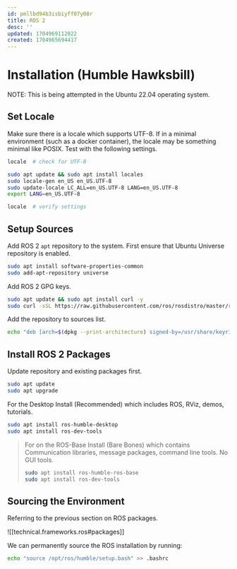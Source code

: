 ```yaml
---
id: pmllbd94b3isbiyff07y08r
title: ROS 2
desc: ''
updated: 1704969112022
created: 1704965694417
---
```


# Installation (Humble Hawksbill)

NOTE: This is being attempted in the Ubuntu 22.04 operating system.

## Set Locale

Make sure there is a locale which supports UTF-8. If in a minimal environment (such as a docker container), the locale may be something minimal like POSIX. Test with the following settings.

```bash
locale  # check for UTF-8

sudo apt update && sudo apt install locales
sudo locale-gen en_US en_US.UTF-8
sudo update-locale LC_ALL=en_US.UTF-8 LANG=en_US.UTF-8
export LANG=en_US.UTF-8

locale  # verify settings
```

## Setup Sources

Add ROS 2 `apt` repository to the system. First ensure that Ubuntu Universe repository is enabled.

```bash
sudo apt install software-properties-common
sudo add-apt-repository universe
```

Add ROS 2 GPG keys.

```bash
sudo apt update && sudo apt install curl -y
sudo curl -sSL https://raw.githubusercontent.com/ros/rosdistro/master/ros.key -o /usr/share/keyrings/ros-archive-keyring.gpg

```

Add the repository to sources list.

```bash
echo "deb [arch=$(dpkg --print-architecture) signed-by=/usr/share/keyrings/ros-archive-keyring.gpg] http://packages.ros.org/ros2/ubuntu $(. /etc/os-release && echo $UBUNTU_CODENAME) main" | sudo tee /etc/apt/sources.list.d/ros2.list > /dev/null
```

## Install ROS 2 Packages

Update repository and existing packages first.

```bash
sudo apt update
sudo apt upgrade
```

For the Desktop Install (Recommended) which includes ROS, RViz, demos, tutorials.

```bash
sudo apt install ros-humble-desktop
sudo apt install ros-dev-tools
```
> For on the ROS-Base Install (Bare Bones) which contains Communication libraries, message packages, command line tools. No GUI tools.
> 
> ```bash
> sudo apt install ros-humble-ros-base
> sudo apt install ros-dev-tools
> ```

## Sourcing the Environment

Referring to the previous section on ROS packages.

![[technical.frameworks.ros#packages]]

We can permanently source the ROS installation by running:

```bash
echo "source /opt/ros/humble/setup.bash" >> .bashrc
```